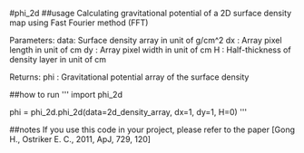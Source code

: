 #phi_2d
##usage
Calculating gravitational potential of a 2D surface density map using Fast Fourier method (FFT)

Parameters: data: Surface density array in unit of g/cm^2
            dx  : Array pixel length in unit of cm
            dy  : Array pixel width in unit of cm
            H   : Half-thickness of density layer in unit of cm

Returns:    phi : Gravitational potential array of the surface density

##how to run
'''
import phi_2d

phi = phi_2d.phi_2d(data=2d_density_array, dx=1, dy=1, H=0)
'''

##notes
If you use this code in your project, please refer to the paper [Gong H., Ostriker E. C., 2011, ApJ, 729, 120]